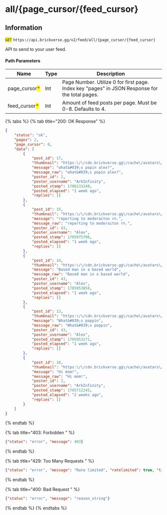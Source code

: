 # all/{page\_cursor/{feed\_cursor}

## Information

<mark style="color:blue;">`GET`</mark> `https://api.brickverse.gg/v2/feed/all/{page_cursor/{feed_cursor}`

API to send to your user feed.

#### Path Parameters

| Name                                           | Type | Description                                                                                    |
| ---------------------------------------------- | ---- | ---------------------------------------------------------------------------------------------- |
| page\_cursor<mark style="color:red;">\*</mark> | Int  | Page Number. Utilize 0 for first page. Index key "pages" in JSON Response for the total pages. |
| feed\_cursor<mark style="color:red;">\*</mark> | Int  | Amount of feed posts per page. Must be 0-8. Defaults to 4.                                     |

{% tabs %}
{% tab title="200: OK Response" %}
```json
{
    "status": "ok",
    "pages": 2,
    "page_cursor": 0,
    "data": [
        {
            "post_id": 17,
            "thumbnail": "https:\/\/cdn.brickverse.gg\/cache\/avatars\/Default_Head.png",
            "message": "what&#039;s popin alex?",
            "message_raw": "what&#039;s popin alex?",
            "poster_id": 2,
            "poster_username": "ArkInfinity",
            "posted_stamp": 1706133248,
            "posted_elapsed": "1 week ago",
            "replies": []
        },
        {
            "post_id": 15,
            "thumbnail": "https:\/\/cdn.brickverse.gg\/cache\/avatars\/Default_Head.png",
            "message": "reporting to moderaiton rn.",
            "message_raw": "reporting to moderaiton rn.",
            "poster_id": 43,
            "poster_username": "Alex",
            "posted_stamp": 1705975706,
            "posted_elapsed": "1 week ago",
            "replies": []
        },
        {
            "post_id": 14,
            "thumbnail": "https:\/\/cdn.brickverse.gg\/cache\/avatars\/Default_Head.png",
            "message": "Based man in a based world",
            "message_raw": "Based man in a based world",
            "poster_id": 43,
            "poster_username": "Alex",
            "posted_stamp": 1705953858,
            "posted_elapsed": "1 week ago",
            "replies": []
        },
        {
            "post_id": 13,
            "thumbnail": "https:\/\/cdn.brickverse.gg\/cache\/avatars\/Default_Head.png",
            "message": "What&#039;s poppin",
            "message_raw": "What&#039;s poppin",
            "poster_id": 43,
            "poster_username": "Alex",
            "posted_stamp": 1705953271,
            "posted_elapsed": "1 week ago",
            "replies": []
        },
        {
            "post_id": 10,
            "thumbnail": "https:\/\/cdn.brickverse.gg\/cache\/avatars\/Default_Head.png",
            "message": "Hi mom!",
            "message_raw": "Hi mom!",
            "poster_id": 2,
            "poster_username": "ArkInfinity",
            "posted_stamp": 1705712245,
            "posted_elapsed": "2 weeks ago",
            "replies": []
        }
    ]
}
```
{% endtab %}

{% tab title="403: Forbidden " %}
```json
{"status": "error", "message": 403}
```
{% endtab %}

{% tab title="429: Too Many Requests " %}
```json
{"status": "error", "message": "Rate limited", "ratelimited": true, "time": "seconds_string"}
```
{% endtab %}

{% tab title="400: Bad Request " %}
```json
{"status": "error", "message": "reason_string"}
```
{% endtab %}
{% endtabs %}

